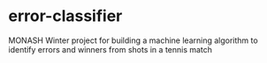 # error-classifier
MONASH Winter project for building a machine learning algorithm to identify errors and winners from shots in a tennis match
